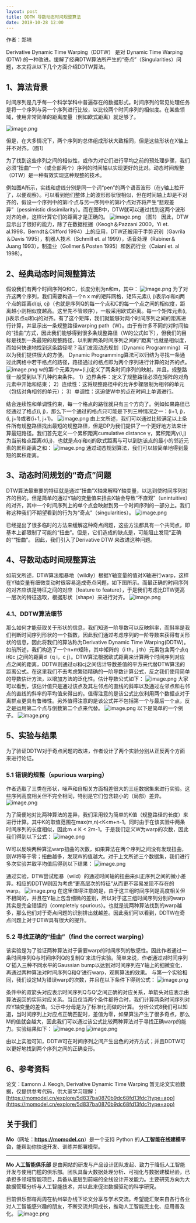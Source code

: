 ```yaml
---
layout: post
title: DDTW 导数动态时间规整算法
date: 2019-10-28 12:00
---
```


作者：郑培

Derivative Dynamic Time Warping（DDTW） 是对 Dynamic Time Warping (DTW) 的一种改进。缓解了经典DTW算法所产生的“奇点”（Singularities）问题，本文将从以下几个方面介绍DDTW算法。

## 1、算法背景
时间序列是几乎每一个科学学科中普遍存在的数据形式。时间序列的常见处理任务是将一个序列与另一个序列进行比较，以比较两个时间序列的相似度。在某些领域，使用非常简单的距离度量（例如欧式距离）就足够了。

![image.png](https://imgbed.momodel.cn/201919152255-Z.png)

但是，在大多情况下，两个序列的总体组成形状大致相同，但是这些形状在X轴上并不对齐。（图1）

为了找到这些序列之间的相似性，或作为对它们进行平均之前的预处理步骤，我们必须“扭曲”一个（或全部两个）序列的时间轴以实现更好的比对。动态时间规整（DTW）是一种有效实现这种规整的技术。

例如图A所示，实线和虚线分别是同一个词“pen”的两个语音波形（在y轴上拉开了，以便观察）。可以看到他们整体上的波形形状很相似，但在时间轴上却是不对齐的，假设一个序列中的第i个点与另一序列中的第i个点对齐将产生“悲观差异”（pessimistic dissimilarity）。而在图B中，DTW就可以通过找到这两个波形对齐的点，这样计算它们的距离才是正确的。
![image.png](https://imgbed.momodel.cn/201919152255-s.png)
（图1）
因此，DTW显示出了很好的能力，除了在数据挖掘（Keogh＆Pazzani 2000，Yi et. al.1998，Berndt＆Clifford 1994）上的应用，DTW还被用于手势识别（Gavrila＆Davis 1995），机器人技术（Schmill et. al 1999），语音处理（Rabiner＆Juang 1993），制造业（Gollmer＆Posten 1995）和医药行业（Caiani et. al 1998）。

## 2、经典动态时间规整算法

假设我们有两个时间序列Q和C，长度分别为n和m，其中：
![image.png](https://imgbed.momodel.cn/201919152256-U.png)
为了对齐这两个序列，我们需要构造一个n x m的矩阵网格，矩阵元素(i, j)表示qi和cj两个点的距离d(qi, cj)（也就是序列Q的每一个点和C的每一个点之间的相似度，距离越小则相似度越高。这里先不管顺序），一般采用欧式距离。每一个矩阵元素(i, j)表示点qi和cj的对齐。有了这个矩阵，我们就能够对两个时间序列之间的距离进行计算，并显示出一条规整路径warping path（W）。由于有许多不同的对时间轴的“扭曲”方式，因此我们能够得到很多条规整路径（W的公式如下），但我们的目标是找到一条最短的规整路径，以判断两条时间序列之间的“距离”也就是相似度，而如何快速地找到这条路径呢？我们发现动态规划（Dynamic Programming）可以为我们提供很大的方便。
Dynamic Programming算法可以归结为寻找一条通过此网格中若干格点的路径，路径通过的格点即为两个序列进行计算的对齐的点。
![image.png](https://imgbed.momodel.cn/201919152256-J.png)
w的第i个元素为w=(i,j)定义了两条时间序列的映射。并且，规整路径一般受到以下几种约束条件。
1）边界条件：定义了规整路径必须在矩阵的对角元素中开始和结束；
2）连续性：这将规整路径中的允许步骤限制为相邻的单元（包括对角相邻的单元）；
3）单调性：这迫使W中的点在时间上单调进行。

结合连续性和单调性约束，每一个格点的路径就只有三个方向了。例如如果路径已经通过了格点(i, j)，那么下一个通过的格点只可能是下列三种情况之一：(i+1, j)，(i, j+1)或者(i+1, j+1)。
![image.png](https://imgbed.momodel.cn/201919152257-R.png)
由上文所述，我们可以通过比较满足以上条件所有规整路径找出最短的规整路径，但是DP为我们提供了一个更好地方法来计算最短路径。我们首先定义一个累积距离cumulative distance γ，累积距离γ(i,j)为当前格点距离d(i,j)，也就是点qi和cj的欧式距离与可以到达该点的最小的邻近元素的累积距离之和：
![image.png](https://imgbed.momodel.cn/201919152257-r.png)
通过动态规划算法，我们可以较简单地得到最短的累积距离。

## 3、动态时间规划的“奇点”问题
DTW算法最重要的特征就是通过“扭曲”X轴来解释Y轴变量，以达到使时间序列对齐的目的。但是简单的通过Y轴的变量值来扭曲X轴会导致“不直观”（unintuitive）的对齐，其中一个时间序列上的单个点会映射到另一个时间序列的一部分上。我们称这种我们不期望看到的行为为“奇点”（singularities）。
![image.png](https://imgbed.momodel.cn/201919152258-v.png)

已经提出了很多临时的方法来缓解这种奇点问题，这些方法都具有一个共同点，即基本上都限制了可能的“扭曲”。但是，它们造成的缺点是，可能阻止发现“正确的”“扭曲”。
因此，我们引入了Derivative DTW 来改进这种问题。

## 4、导数动态时间规整算法
如前文所述，DTW算法粗暴地（wildly）根据Y轴变量的值对X轴进行warp，这样在Y轴变量有细微变动时很容易造成奇点问题，如下图所示。而最正确的时间序列的对齐应该是特征之间的对应（feature to feature），于是我们考虑比DTW更高一层次的特征选取，根据形状（shape）来进行对齐。
![image.png](https://imgbed.momodel.cn/201919152259-1.png)

### 4.1、DDTW算法细节
那么如何才能获取关于形状的信息，我们知道一阶导数可以反映斜率，而斜率是我们判断时间序列形状的一个指数，因此我们通过考虑序列的一阶导数来获得有关形状的信息，因此将我们的算法称为Derivative
Dynamic Time Warping(DDTW)。
如前所述，我们构造了一个n×m矩阵，其中矩阵的（i th，j th）元素包含两个点q i和c j之间的距离d（q i，c j）。DTW算法根据欧式距离来计算两个时间序列对应点之间的距离，DDTW则通过qi和cj之间估计导数差值的平方来代替DTW算法的距离公式。在这里我们不去考虑繁琐精确的一阶导数计算公式，反之我们使用简单的导数估计方法，以增加方法的泛化性。估计导数公式如下：
![image.png](https://imgbed.momodel.cn/201919152259-g.png)
大家可以看到，该估计值只是通过该点及其左邻点的直线的斜率以及通过左邻点和右邻点的直线的斜率的平均值来得出的。值得注意的是该公式比仅利用两个数据点对于离群点更具有鲁棒性。另外值得注意的是该公式并不包括第一个与最后一个点，反之是运用第二个点与倒数第二个点来代替。
![image.png](https://imgbed.momodel.cn/201919152259-h.png)
以下是简单的一个例子。
![image.png](https://imgbed.momodel.cn/201919152259-C.png)

## 5、实验与结果
为了验证DDTW对于奇点问题的改进，作者设计了两个实验分别从正反两个方面来进行论证。
### 5.1 错误的规整（spurious warping）
作者选取了三类在形状，噪声和自相关方面相差很大的三组数据集来进行实验。这些序列高度相关但不完全相同，特别是它们包含较小的（局部）差异。
![image.png](https://imgbed.momodel.cn/201919152300-3.png)

为了简便地对比两种算法的差异，我们采用较为简单的K值（规整路径的长度）来进行计算。其中K的取值范围在max(m,n)<K<m+n-1。同时由于在该实验中两条时间序列的长度相似，因此m ≤ K < 2m-1。于是我们定义W为warp的次数，因此我们得到以下公式：
![image.png](https://imgbed.momodel.cn/201919152300-r.png)

W可以反映两种算法warp扭曲的次数，如果算法在两个序列之间没有发现扭曲，则W将等于零；扭曲越多，发现W的值越大。对于上文所述三个数据集，我们进行多次实验并取平均值后得到以下结果：
![image.png](https://imgbed.momodel.cn/201919152301-m.png)

通过实验，DTW尝试粗暴（wild）的通过时间轴的扭曲来纠正序列之间的微小差异。相应的DDTW则因为考虑“更高层次的特征”从而更不容易发现不存在的warp。
![image.png](https://imgbed.momodel.cn/201919152301-n.png)
在这里值得注意的是，由于这三组时间序列是高度相关但不相同的，并且在Y轴上包含细微的差别，所以对于这三组时间序列分别的warp其实是完全错误的（completely spurious）。也就是说两种算法找到的warp越多，那么他们对于奇点问题的识别排出就越差。因此我们可以看到，DDTW在奇点问题上对于DTW具有很大的提升。

### 5.2 寻找正确的“扭曲”（find the correct warping）
该实验是为了验证两种算法对于需要warp的时间序列的敏感性。因此作者通过一条时间序列Q与时间序列Q的复制Q'来进行实验。简单来说，作者通过对时间序列Q'插入三种不同水平的Gaussian bump以达到对时间序列在Y轴上的细微变化，再通过两种算法对时间序列Q和Q'进行warp，观察算法的效果。
与第一个实验相同，我们设定M为错误warp的次数，并且在以下条件下得到公式：
![image.png](https://imgbed.momodel.cn/201919152302-N.png)

条件中的双箭头对应表示时间序列Q与Q'之间正确的对应关系，单箭头对应表示由算法返回的实际对应关系。当且仅当两个条件都符合时，我们计算两条时间序列对应Y轴变量的差值。公示中分母是为了标准化而做的计算。
分析公式8我们可以知道，当时间序列上对应点正确匹配时，差值为零，如果算法产生了很多奇点，那么M的值就会越大，因此我们可以通过该公式比较两种算法对于寻找正确warp的能力。实验结果如下：
![image.png](https://imgbed.momodel.cn/201919152302-V.png)
![image.png](https://imgbed.momodel.cn/201919152302-f.png)

由以上实验可知，DDTW可在时间序列之间产生出色的对齐方式；并且DDTW可以更好地找到两个序列之间的正确变形。

## 6、参考资料
论文：Eamonn J. Keogh, Derivative Dynamic Time Warping
暂无论文实验数据，仅提供参考代码，供大家学习理解：[https://momodel.cn/explore/5d837ba0870b9dc68fd13fdc?type=app](https://momodel.cn/explore/5d837ba0870b9dc68fd13fdc?type=app)



## 关于我们
**Mo**（网址：[**https://**](https://momodel.cn)[**momodel.cn**](https://momodel.cn)）是一个支持 Python 的**人工智能在线建模平台**，能帮助你快速开发、训练并部署模型。

---


**Mo 人工智能俱乐部** 是由网站的研发与产品设计团队发起、致力于降低人工智能开发与使用门槛的俱乐部。团队具备大数据处理分析、可视化与数据建模经验，已承担多领域智能项目，具备从底层到前端的全线设计开发能力。主要研究方向为大数据管理分析与人工智能技术，并以此来促进数据驱动的科学研究。

目前俱乐部每两周在杭州举办线下论文分享与学术交流。希望能汇聚来自各行各业对人工智能感兴趣的朋友，不断交流共同成长，推动人工智能民主化、应用普及化。
![image.png](https://imgbed.momodel.cn/201919152302-M.png)


